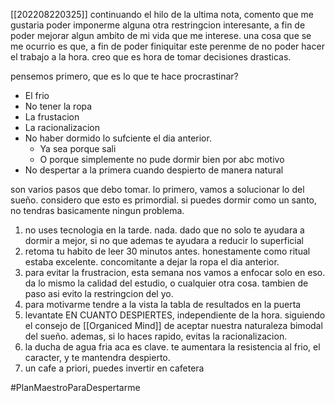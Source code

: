 [[202208220325]]
continuando el hilo de la ultima nota, comento que me gustaria poder imponerme alguna otra restringcion interesante, a fin de poder mejorar algun ambito de mi vida que me interese. una cosa que se me ocurrio es que, a fin de poder finiquitar este perenme de no poder hacer el trabajo a la hora. creo que es hora de tomar decisiones drasticas.

pensemos primero, que es lo que te hace procrastinar?

- El frio 
- No tener la ropa 
- La frustacion 
- La racionalizacion
- No haber dormido lo sufciente el dia anterior. 
	- Ya sea porque sali
	- O porque simplemente no pude dormir bien por abc motivo
- No despertar a la primera cuando despierto de manera natural

son varios pasos que debo tomar. lo primero, vamos a solucionar lo del sueño. considero que esto es primordial. si puedes dormir como un santo, no tendras basicamente ningun problema.
1)  no uses tecnologia en la tarde. nada. dado que no solo te ayudara a dormir a mejor, si no que ademas te ayudara a reducir lo superficial
2)  retoma tu habito de leer 30 minutos antes. honestamente como ritual estaba excelente. concomitante a dejar la ropa el dia anterior.
3)  para evitar la frustracion, esta semana nos vamos a enfocar solo en eso. da lo mismo la calidad del estudio, o cualquier otra cosa. tambien de paso asi evito la restringcion  del yo.
4) para motivarme tendre a la vista la tabla de resultados en la puerta
5) levantate EN CUANTO DESPIERTES, independiente de la hora.  siguiendo el consejo de [[Organiced Mind]] de aceptar nuestra naturaleza bimodal del sueño. ademas, si lo haces rapido, evitas la racionalizacion.
6) la ducha de agua fria aca es clave. te aumentara la resistencia al frio, el caracter, y te mantendra despierto.
7) un cafe a priori, puedes invertir en cafetera

#PlanMaestroParaDespertarme
